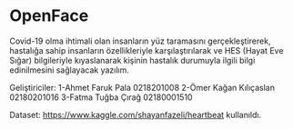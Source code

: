 # OpenFace
Covid-19 olma ihtimali olan insanların yüz taramasını gerçekleştirerek, hastalığa sahip insanların özellikleriyle karşılaştırılarak ve HES (Hayat Eve Sığar) bilgileriyle kıyaslanarak kişinin hastalık durumuyla ilgili bilgi edinilmesini sağlayacak yazılım.

Geliştiriciler:
1-Ahmet Faruk Pala 0218201008 
2-Ömer Kağan Kılıçaslan 02180201016
3-Fatma Tuğba Çırağ 02180001510


Dataset: 
https://www.kaggle.com/shayanfazeli/heartbeat   kullanıldı. 
